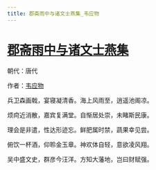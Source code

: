 ```yaml
---
title: 郡斋雨中与诸文士燕集_韦应物
---
```


# [郡斋雨中与诸文士燕集](http://so.gushiwen.org/view_8574.aspx)

朝代：唐代

作者：[韦应物](http://so.gushiwen.org/author_564.aspx)

兵卫森画戟，宴寝凝清香。海上风雨至，逍遥池阁凉。

烦疴近消散，嘉宾复满堂。自惭居处崇，未睹斯民康。

理会是非遣，性达形迹忘。鲜肥属时禁，蔬果幸见尝。

俯饮一杯酒，仰聆金玉章。神欢体自轻，意欲凌风翔。

吴中盛文史，群彦今汪洋。方知大藩地，岂曰财赋强。
